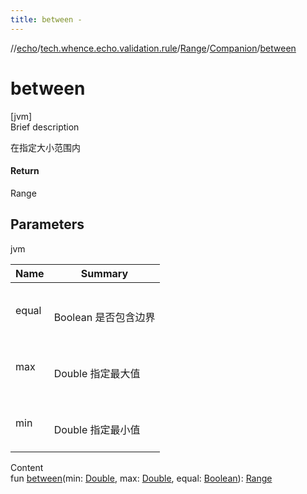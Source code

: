 ```yaml
---
title: between -
---
```

//[echo](../../../index.md)/[tech.whence.echo.validation.rule](../../index.md)/[Range](../index.md)/[Companion](index.md)/[between](between.md)



# between  
[jvm]  
Brief description  


在指定大小范围内



#### Return  


Range



## Parameters  
  
jvm  
  
|  Name|  Summary| 
|---|---|
| equal| <br><br>Boolean 是否包含边界<br><br>
| max| <br><br>Double 指定最大值<br><br>
| min| <br><br>Double 指定最小值<br><br>
  
  
Content  
fun [between](between.md)(min: [Double](https://kotlinlang.org/api/latest/jvm/stdlib/kotlin/-double/index.html), max: [Double](https://kotlinlang.org/api/latest/jvm/stdlib/kotlin/-double/index.html), equal: [Boolean](https://kotlinlang.org/api/latest/jvm/stdlib/kotlin/-boolean/index.html)): [Range](../index.md)  



